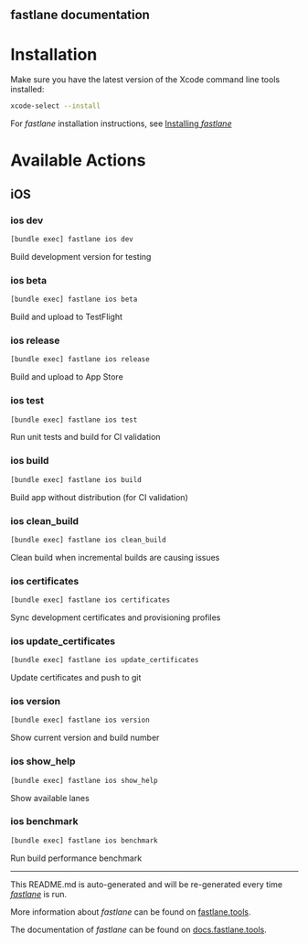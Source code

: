 fastlane documentation
----

# Installation

Make sure you have the latest version of the Xcode command line tools installed:

```sh
xcode-select --install
```

For _fastlane_ installation instructions, see [Installing _fastlane_](https://docs.fastlane.tools/#installing-fastlane)

# Available Actions

## iOS

### ios dev

```sh
[bundle exec] fastlane ios dev
```

Build development version for testing

### ios beta

```sh
[bundle exec] fastlane ios beta
```

Build and upload to TestFlight

### ios release

```sh
[bundle exec] fastlane ios release
```

Build and upload to App Store

### ios test

```sh
[bundle exec] fastlane ios test
```

Run unit tests and build for CI validation

### ios build

```sh
[bundle exec] fastlane ios build
```

Build app without distribution (for CI validation)

### ios clean_build

```sh
[bundle exec] fastlane ios clean_build
```

Clean build when incremental builds are causing issues

### ios certificates

```sh
[bundle exec] fastlane ios certificates
```

Sync development certificates and provisioning profiles

### ios update_certificates

```sh
[bundle exec] fastlane ios update_certificates
```

Update certificates and push to git

### ios version

```sh
[bundle exec] fastlane ios version
```

Show current version and build number

### ios show_help

```sh
[bundle exec] fastlane ios show_help
```

Show available lanes

### ios benchmark

```sh
[bundle exec] fastlane ios benchmark
```

Run build performance benchmark

----

This README.md is auto-generated and will be re-generated every time [_fastlane_](https://fastlane.tools) is run.

More information about _fastlane_ can be found on [fastlane.tools](https://fastlane.tools).

The documentation of _fastlane_ can be found on [docs.fastlane.tools](https://docs.fastlane.tools).
